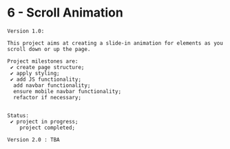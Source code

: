 # 6 - Scroll Animation

    Version 1.0:

    This project aims at creating a slide-in animation for elements as you scroll down or up the page.

    Project milestones are:
     ✔ create page structure;
     ✔ apply styling;
     ✔ add JS functionality;
      add navbar functionality;
      ensure mobile navbar functionality;
      refactor if necessary;


    Status:
     ✔ project in progress;
        project completed;

    Version 2.0 : TBA
